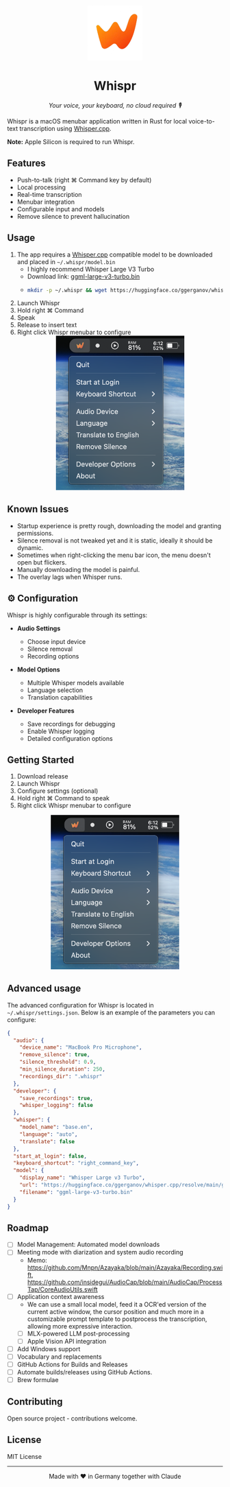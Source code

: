 <div align="center">
  <img src="src/icon.png" alt="Whispr Logo" width="128" height="128">
  <h1>Whispr</h1>
  <p><em>Your voice, your keyboard, no cloud required 🎙️</em></p>
</div>

Whispr is a macOS menubar application written in Rust for local voice-to-text transcription using [Whisper.cpp](https://github.com/ggerganov/whisper.cpp).

**Note:** Apple Silicon is required to run Whispr.

## Features

- Push-to-talk (right ⌘ Command key by default)
- Local processing
- Real-time transcription
- Menubar integration
- Configurable input and models
- Remove silence to prevent hallucination

## Usage

1. The app requires a [Whisper.cpp](https://github.com/ggerganov/whisper.cpp) compatible model to be downloaded and placed in `~/.whispr/model.bin`
   - I highly recommend Whisper Large V3 Turbo
   - Download link: [ggml-large-v3-turbo.bin](https://huggingface.co/ggerganov/whisper.cpp/resolve/main/ggml-large-v3-turbo.bin)
   - ```bash
     mkdir -p ~/.whispr && wget https://huggingface.co/ggerganov/whisper.cpp/resolve/main/ggml-large-v3-turbo.bin -O ~/.whispr/model.bin
     ```
2. Launch Whispr
3. Hold right ⌘ Command
4. Speak
5. Release to insert text
6. Right click Whispr menubar to configure
   <div align="center">
     <img src="docs/assets/menubar.png" alt="Whispr Menubar Configuration" width="300">
   </div>

## Known Issues

- Startup experience is pretty rough, downloading the model and granting permissions.
- Silence removal is not tweaked yet and it is static, ideally it should be dynamic.
- Sometimes when right-clicking the menu bar icon, the menu doesn't open but flickers.
- Manually downloading the model is painful.
- The overlay lags when Whisper runs.

## ⚙️ Configuration

Whispr is highly configurable through its settings:

- **Audio Settings**
  - Choose input device
  - Silence removal
  - Recording options

- **Model Options**
  - Multiple Whisper models available
  - Language selection
  - Translation capabilities

- **Developer Features**
  - Save recordings for debugging
  - Enable Whisper logging
  - Detailed configuration options

## Getting Started

1. Download release
2. Launch Whispr
3. Configure settings (optional)
4. Hold right ⌘ Command to speak
5. Right click Whispr menubar to configure

<div align="center">
  <img src="docs/assets/menubar.png" alt="Whispr Menubar Configuration" width="300">
</div>

## Advanced usage

The advanced configuration for Whispr is located in `~/.whispr/settings.json`. Below is an example of the parameters you can configure:

```json
{
  "audio": {
    "device_name": "MacBook Pro Microphone",
    "remove_silence": true,
    "silence_threshold": 0.9,
    "min_silence_duration": 250,
    "recordings_dir": ".whispr"
  },
  "developer": {
    "save_recordings": true,
    "whisper_logging": false
  },
  "whisper": {
    "model_name": "base.en",
    "language": "auto",
    "translate": false
  },
  "start_at_login": false,
  "keyboard_shortcut": "right_command_key",
  "model": {
    "display_name": "Whisper Large v3 Turbo",
    "url": "https://huggingface.co/ggerganov/whisper.cpp/resolve/main/ggml-large-v3-turbo.bin",
    "filename": "ggml-large-v3-turbo.bin"
  }
}
```

## Roadmap

- [ ] Model Management: Automated model downloads
- [ ] Meeting mode with diarization and system audio recording
  - Memo: https://github.com/Mnpn/Azayaka/blob/main/Azayaka/Recording.swift, https://github.com/insidegui/AudioCap/blob/main/AudioCap/ProcessTap/CoreAudioUtils.swift
- [ ] Application context awareness
  - We can use a small local model, feed it a OCR'ed version of the current active window, the cursor position and much more in a customizable prompt template to postprocess the transcription, allowing more expressive interaction.
  - [ ] MLX-powered LLM post-processing
  - [ ] Apple Vision API integration
- [ ] Add Windows support
- [ ] Vocabulary and replacements
- [ ] GitHub Actions for Builds and Releases
- [ ] Automate builds/releases using GitHub Actions.
- [ ] Brew formulae

## Contributing

Open source project - contributions welcome.

## License

MIT License

---

<div align="center">
  <p>Made with ❤️ in Germany together with Claude</p>
</div>
